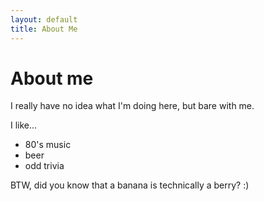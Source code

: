```yaml
---
layout: default
title: About Me
---
```


# About me

I really have no idea what I'm doing here, but bare with me.

I like...
- 80's music
- beer
- odd trivia

BTW, did you know that a banana is technically a berry?  :)

